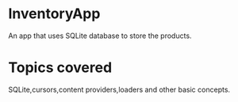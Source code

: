 # InventoryApp

An app that uses SQLite database to store the products. 

# Topics covered

SQLite,cursors,content providers,loaders and other basic concepts.
